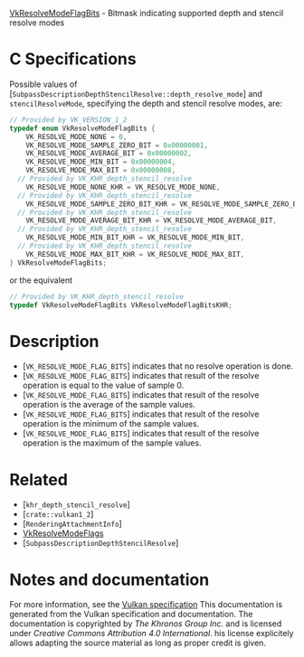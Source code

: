 [VkResolveModeFlagBits](https://www.khronos.org/registry/vulkan/specs/1.3-extensions/man/html/VkResolveModeFlagBits.html) - Bitmask indicating supported depth and stencil resolve modes

# C Specifications
Possible values of
[`SubpassDescriptionDepthStencilResolve::depth_resolve_mode`] and
`stencilResolveMode`, specifying the depth and stencil resolve modes,
are:
```c
// Provided by VK_VERSION_1_2
typedef enum VkResolveModeFlagBits {
    VK_RESOLVE_MODE_NONE = 0,
    VK_RESOLVE_MODE_SAMPLE_ZERO_BIT = 0x00000001,
    VK_RESOLVE_MODE_AVERAGE_BIT = 0x00000002,
    VK_RESOLVE_MODE_MIN_BIT = 0x00000004,
    VK_RESOLVE_MODE_MAX_BIT = 0x00000008,
  // Provided by VK_KHR_depth_stencil_resolve
    VK_RESOLVE_MODE_NONE_KHR = VK_RESOLVE_MODE_NONE,
  // Provided by VK_KHR_depth_stencil_resolve
    VK_RESOLVE_MODE_SAMPLE_ZERO_BIT_KHR = VK_RESOLVE_MODE_SAMPLE_ZERO_BIT,
  // Provided by VK_KHR_depth_stencil_resolve
    VK_RESOLVE_MODE_AVERAGE_BIT_KHR = VK_RESOLVE_MODE_AVERAGE_BIT,
  // Provided by VK_KHR_depth_stencil_resolve
    VK_RESOLVE_MODE_MIN_BIT_KHR = VK_RESOLVE_MODE_MIN_BIT,
  // Provided by VK_KHR_depth_stencil_resolve
    VK_RESOLVE_MODE_MAX_BIT_KHR = VK_RESOLVE_MODE_MAX_BIT,
} VkResolveModeFlagBits;
```
or the equivalent
```c
// Provided by VK_KHR_depth_stencil_resolve
typedef VkResolveModeFlagBits VkResolveModeFlagBitsKHR;
```

# Description
- [`VK_RESOLVE_MODE_FLAG_BITS`] indicates that no resolve operation is done.
- [`VK_RESOLVE_MODE_FLAG_BITS`] indicates that result of the resolve operation is equal to the value of sample 0.
- [`VK_RESOLVE_MODE_FLAG_BITS`] indicates that result of the resolve operation is the average of the sample values.
- [`VK_RESOLVE_MODE_FLAG_BITS`] indicates that result of the resolve operation is the minimum of the sample values.
- [`VK_RESOLVE_MODE_FLAG_BITS`] indicates that result of the resolve operation is the maximum of the sample values.

# Related
- [`khr_depth_stencil_resolve`]
- [`crate::vulkan1_2`]
- [`RenderingAttachmentInfo`]
- [VkResolveModeFlags]()
- [`SubpassDescriptionDepthStencilResolve`]

# Notes and documentation
For more information, see the [Vulkan specification](https://www.khronos.org/registry/vulkan/specs/1.3-extensions/html/vkspec.html)
This documentation is generated from the Vulkan specification and documentation.
The documentation is copyrighted by *The Khronos Group Inc.* and is licensed under *Creative Commons Attribution 4.0 International*.
his license explicitely allows adapting the source material as long as proper credit is given.
        